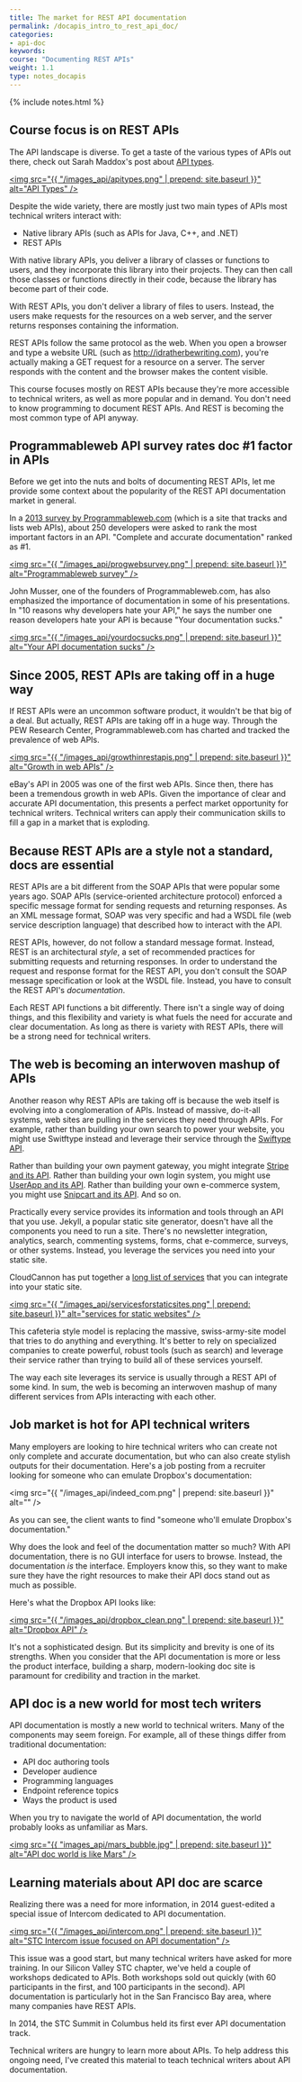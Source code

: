 ```yaml
---
title: The market for REST API documentation
permalink: /docapis_intro_to_rest_api_doc/
categories:
- api-doc
keywords: 
course: "Documenting REST APIs"
weight: 1.1
type: notes_docapis
---
```

{% include notes.html %}

## Course focus is on REST APIs
The API landscape is diverse. To get a taste of the various types of APIs out there, check out Sarah Maddox's post about [API types](https://ffeathers.wordpress.com/2014/02/16/api-types/).

<a href="https://ffeathers.wordpress.com/2014/02/16/api-types/"><img src="{{ "/images_api/apitypes.png" | prepend: site.baseurl }}" alt="API Types" /></a>

Despite the wide variety, there are mostly just two main types of APIs most technical writers interact with:

* Native library APIs (such as APIs for Java, C++, and .NET)
* REST APIs

With native library APIs, you deliver a library of classes or functions to users, and they incorporate this library into their projects. They can then call those classes or functions directly in their code, because the library has become part of their code. 

With REST APIs, you don't deliver a library of files to users. Instead, the users make requests for the resources on a web server, and the server returns responses containing the information. 

REST APIs follow the same protocol as the web. When you open a browser and type a website URL (such as http://idratherbewriting.com), you're actually making a GET request for a resource on a server. The server responds with the content and the browser makes the content visible.

This course focuses mostly on REST APIs because they're more accessible to technical writers, as well as more popular and in demand. You don't need to know programming to document REST APIs. And REST is becoming the most common type of API anyway.

## Programmableweb API survey rates doc #1 factor in APIs

Before we get into the nuts and bolts of documenting REST APIs, let me provide some context about the popularity of the REST API documentation market in general.

In a [2013 survey by Programmableweb.com](http://www.programmableweb.com/news/api-consumers-want-reliability-documentation-and-community/2013/01/07) (which is a site that tracks and lists web APIs), about 250 developers were asked to rank the most important factors in an API. "Complete and accurate documentation" ranked as #1.

<a href="http://www.programmableweb.com/news/api-consumers-want-reliability-documentation-and-community/2013/01/07"><img src="{{ "/images_api/progwebsurvey.png" | prepend: site.baseurl }}" alt="Programmableweb survey" /></a>

John Musser, one of the founders of Programmableweb.com, has also emphasized the importance of documentation in some of his presentations. In "10 reasons why developers hate your API," he says the number one reason developers hate your API is because "Your documentation sucks."

<a href="http://www.slideshare.net/jmusser/ten-reasons-developershateyourapi"><img src="{{ "/images_api/yourdocsucks.png" | prepend: site.baseurl }}" alt="Your API documentation sucks" /></a>

## Since 2005, REST APIs are taking off in a huge way

If REST APIs were an uncommon software product, it wouldn't be that big of a deal. But actually, REST APIs are taking off in a huge way. Through the PEW Research Center, Programmableweb.com has charted and tracked the prevalence of web APIs.

<a href="http://www.slideshare.net/programmableweb/web-api-growthsince2005"><img src="{{ "/images_api/growthinrestapis.png" | prepend: site.baseurl }}" alt="Growth in web APIs" /></a>

eBay's API in 2005 was one of the first web APIs. Since then, there has been a tremendous growth in web APIs. Given the importance of clear and accurate API documentation, this presents a perfect market opportunity for technical writers. Technical writers can apply their communication skills to fill a gap in a market that is exploding.

## Because REST APIs are a style not a standard, docs are essential

REST APIs are a bit different from the SOAP APIs that were popular some years ago. SOAP APIs (service-oriented architecture protocol) enforced a specific message format for sending requests and returning responses. As an XML message format, SOAP was very specific and had a WSDL file (web service description language) that described how to interact with the API.

REST APIs, however, do not follow a standard message format. Instead, REST is an architectural *style*, a set of recommended practices for submitting requests and returning responses. In order to understand the request and response format for the REST API, you don't consult the SOAP message specification or look at the WSDL file. Instead, you have to consult the REST API's *documentation*.

Each REST API functions a bit differently. There isn't a single way of doing things, and this flexibility and variety is what fuels the need for accurate and clear documentation. As long as there is variety with REST APIs, there will be a strong need for technical writers.

## The web is becoming an interwoven mashup of APIs

Another reason why REST APIs are taking off is because the web itself is evolving into a conglomeration of APIs. Instead of massive, do-it-all systems, web sites are pulling in the services they need through APIs. For example, rather than building your own search to power your website, you might use Switftype instead and leverage their service through the [Swiftype API](https://swiftype.com/developers).

Rather than building your own payment gateway, you might integrate [Stripe and its API](https://stripe.com/docs/api). Rather than building your own login system, you might use [UserApp and its API](https://app.userapp.io/#/docs/). Rather than building your own e-commerce system, you might use [Snipcart and its API](http://docs.snipcart.com/api-reference/introduction). And so on.

Practically every service provides its information and tools through an API that you use. Jekyll, a popular static site generator, doesn't have all the components you need to run a site. There's no newsletter integration, analytics, search, commenting systems, forms, chat e-commerce, surveys, or other systems. Instead, you leverage the services you need into your static site.

CloudCannon has put together a [long list of services](http://cloudcannon.com/tips/2014/12/12/the-ultimate-list-of-services-for-static-websites.html) that you can integrate into your static site.

<a href="http://cloudcannon.com/tips/2014/12/12/the-ultimate-list-of-services-for-static-websites.html"><img src="{{ "/images_api/servicesforstaticsites.png" | prepend: site.baseurl }}" alt="services for static websites" /></a>

This cafeteria style model is replacing the massive, swiss-army-site model that tries to do anything and everything. It's better to rely on specialized companies to create powerful, robust tools (such as search) and leverage their service rather than trying to build all of these services yourself.

The way each site leverages its service is usually through a REST API of some kind. In sum, the web is becoming an interwoven mashup of many different services from APIs interacting with each other.

## Job market is hot for API technical writers

Many employers are looking to hire technical writers who can create not only complete and accurate documentation, but who can also create stylish outputs for their documentation. Here's a job posting from a recruiter looking for someone who can emulate Dropbox's documentation:

<img src="{{ "/images_api/indeed_com.png" | prepend: site.baseurl }}" alt="" />

As you can see, the client wants to find "someone who'll emulate Dropbox's documentation."

Why does the look and feel of the documentation matter so much? With API documentation, there is no GUI interface for users to browse. Instead, the documentation *is* the interface. Employers know this, so they want to make sure they have the right resources to make their API docs stand out as much as possible.

Here's what the Dropbox API looks like: 

<a href="https://www.dropbox.com/developers/sync/start/android"><img src="{{ "/images_api/dropbox_clean.png" | prepend: site.baseurl }}" alt="Dropbox API" /></a>

It's not a sophisticated design. But its simplicity and brevity is one of its strengths. When you consider that the API documentation is more or less the product interface, building a sharp, modern-looking doc site is paramount for credibility and traction in the market.

## API doc is a new world for most tech writers

API documentation is mostly a new world to technical writers. Many of the components may seem foreign. For example, all of these things differ from traditional documentation:

* API doc authoring tools
* Developer audience
* Programming languages
* Endpoint reference topics
* Ways the product is used

When you try to navigate the world of API documentation, the world probably looks as unfamiliar as Mars.

<a href="http://bit.ly/ZFYI0T"><img src="{{ "images_api/mars_bubble.jpg" | prepend: site.baseurl }}" alt="API doc world is like Mars" /></a>

## Learning materials about API doc are scarce

Realizing there was a need for more information, in 2014 guest-edited a special issue of Intercom dedicated to API documentation.

<a href="http://bit.ly/stcintercomapiissue"><img src="{{ "/images_api/intercom.png" | prepend: site.baseurl }}" alt="STC Intercom issue focused on API documentation" /></a> 

This issue was a good start, but many technical writers have asked for more training. In our Silicon Valley STC chapter, we've held a couple of workshops dedicated to APIs. Both workshops sold out quickly (with 60 participants in the first, and 100 participants in the second). API documentation is particularly hot in the San Francisco Bay area, where many companies have REST APIs.

In 2014, the STC Summit in Columbus held its first ever API documentation track.

Technical writers are hungry to learn more about APIs. To help address this ongoing need, I've created this material to teach technical writers about API documentation. 

